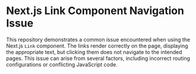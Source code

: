 # Next.js Link Component Navigation Issue

This repository demonstrates a common issue encountered when using the Next.js `Link` component. The links render correctly on the page, displaying the appropriate text, but clicking them does not navigate to the intended pages.  This issue can arise from several factors, including incorrect routing configurations or conflicting JavaScript code.